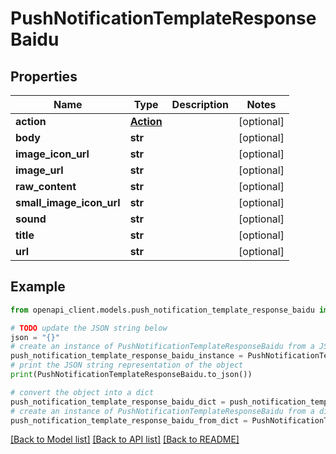 # PushNotificationTemplateResponseBaidu


## Properties

Name | Type | Description | Notes
------------ | ------------- | ------------- | -------------
**action** | [**Action**](Action.md) |  | [optional] 
**body** | **str** |  | [optional] 
**image_icon_url** | **str** |  | [optional] 
**image_url** | **str** |  | [optional] 
**raw_content** | **str** |  | [optional] 
**small_image_icon_url** | **str** |  | [optional] 
**sound** | **str** |  | [optional] 
**title** | **str** |  | [optional] 
**url** | **str** |  | [optional] 

## Example

```python
from openapi_client.models.push_notification_template_response_baidu import PushNotificationTemplateResponseBaidu

# TODO update the JSON string below
json = "{}"
# create an instance of PushNotificationTemplateResponseBaidu from a JSON string
push_notification_template_response_baidu_instance = PushNotificationTemplateResponseBaidu.from_json(json)
# print the JSON string representation of the object
print(PushNotificationTemplateResponseBaidu.to_json())

# convert the object into a dict
push_notification_template_response_baidu_dict = push_notification_template_response_baidu_instance.to_dict()
# create an instance of PushNotificationTemplateResponseBaidu from a dict
push_notification_template_response_baidu_from_dict = PushNotificationTemplateResponseBaidu.from_dict(push_notification_template_response_baidu_dict)
```
[[Back to Model list]](../README.md#documentation-for-models) [[Back to API list]](../README.md#documentation-for-api-endpoints) [[Back to README]](../README.md)


